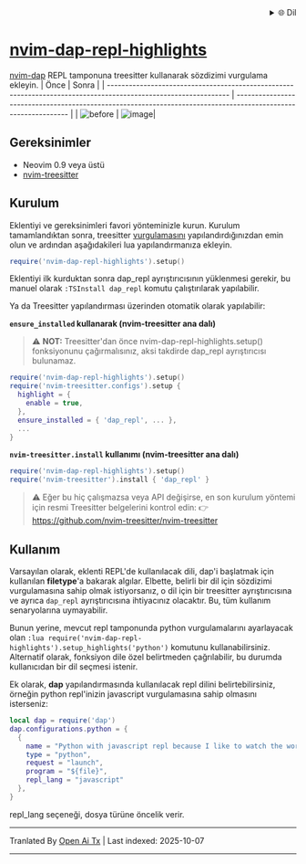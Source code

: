 
<div align="right">
  <details>
    <summary >🌐 Dil</summary>
    <div>
      <div align="center">
        <a href="https://openaitx.github.io/view.html?user=LiadOz&project=nvim-dap-repl-highlights&lang=en">English</a>
        | <a href="https://openaitx.github.io/view.html?user=LiadOz&project=nvim-dap-repl-highlights&lang=zh-CN">简体中文</a>
        | <a href="https://openaitx.github.io/view.html?user=LiadOz&project=nvim-dap-repl-highlights&lang=zh-TW">繁體中文</a>
        | <a href="https://openaitx.github.io/view.html?user=LiadOz&project=nvim-dap-repl-highlights&lang=ja">日本語</a>
        | <a href="https://openaitx.github.io/view.html?user=LiadOz&project=nvim-dap-repl-highlights&lang=ko">한국어</a>
        | <a href="https://openaitx.github.io/view.html?user=LiadOz&project=nvim-dap-repl-highlights&lang=hi">हिन्दी</a>
        | <a href="https://openaitx.github.io/view.html?user=LiadOz&project=nvim-dap-repl-highlights&lang=th">ไทย</a>
        | <a href="https://openaitx.github.io/view.html?user=LiadOz&project=nvim-dap-repl-highlights&lang=fr">Français</a>
        | <a href="https://openaitx.github.io/view.html?user=LiadOz&project=nvim-dap-repl-highlights&lang=de">Deutsch</a>
        | <a href="https://openaitx.github.io/view.html?user=LiadOz&project=nvim-dap-repl-highlights&lang=es">Español</a>
        | <a href="https://openaitx.github.io/view.html?user=LiadOz&project=nvim-dap-repl-highlights&lang=it">Italiano</a>
        | <a href="https://openaitx.github.io/view.html?user=LiadOz&project=nvim-dap-repl-highlights&lang=ru">Русский</a>
        | <a href="https://openaitx.github.io/view.html?user=LiadOz&project=nvim-dap-repl-highlights&lang=pt">Português</a>
        | <a href="https://openaitx.github.io/view.html?user=LiadOz&project=nvim-dap-repl-highlights&lang=nl">Nederlands</a>
        | <a href="https://openaitx.github.io/view.html?user=LiadOz&project=nvim-dap-repl-highlights&lang=pl">Polski</a>
        | <a href="https://openaitx.github.io/view.html?user=LiadOz&project=nvim-dap-repl-highlights&lang=ar">العربية</a>
        | <a href="https://openaitx.github.io/view.html?user=LiadOz&project=nvim-dap-repl-highlights&lang=fa">فارسی</a>
        | <a href="https://openaitx.github.io/view.html?user=LiadOz&project=nvim-dap-repl-highlights&lang=tr">Türkçe</a>
        | <a href="https://openaitx.github.io/view.html?user=LiadOz&project=nvim-dap-repl-highlights&lang=vi">Tiếng Việt</a>
        | <a href="https://openaitx.github.io/view.html?user=LiadOz&project=nvim-dap-repl-highlights&lang=id">Bahasa Indonesia</a>
        | <a href="https://openaitx.github.io/view.html?user=LiadOz&project=nvim-dap-repl-highlights&lang=as">অসমীয়া</
      </div>
    </div>
  </details>
</div>

# nvim-dap-repl-highlights
[nvim-dap](https://github.com/mfussenegger/nvim-dap) REPL tamponuna treesitter kullanarak sözdizimi vurgulama ekleyin.
| Önce                                                                                                            | Sonra                                                                                                          |
| --------------------------------------------------------------------------------------------------------------- | -------------------------------------------------------------------------------------------------------------- |
| ![before](https://user-images.githubusercontent.com/20954878/235993939-a3ad95eb-9dfa-41a4-b70e-3a4e890e2adf.png) | ![image](https://user-images.githubusercontent.com/20954878/235993604-642fe658-6cc9-40e0-846c-00df11d963e1.png)|

## Gereksinimler
* Neovim 0.9 veya üstü
* [nvim-treesitter](https://github.com/nvim-treesitter/nvim-treesitter)

## Kurulum
Eklentiyi ve gereksinimleri favori yönteminizle kurun. Kurulum tamamlandıktan sonra, treesitter [vurgulamasını](https://github.com/nvim-treesitter/nvim-treesitter#modules) yapılandırdığınızdan emin olun ve ardından aşağıdakileri lua yapılandırmanıza ekleyin.
```lua
require('nvim-dap-repl-highlights').setup()
```
Eklentiyi ilk kurduktan sonra dap_repl ayrıştırıcısının yüklenmesi gerekir, bu manuel olarak `:TSInstall dap_repl` komutu çalıştırılarak yapılabilir.

Ya da Treesitter yapılandırması üzerinden otomatik olarak yapılabilir:

**`ensure_installed` kullanarak (nvim-treesitter ana dalı)**
> ⚠️ **NOT:** Treesitter'dan önce nvim-dap-repl-highlights.setup() fonksiyonunu çağırmalısınız, aksi takdirde dap_repl ayrıştırıcısı bulunamaz.
```lua
require('nvim-dap-repl-highlights').setup()
require('nvim-treesitter.configs').setup {
  highlight = {
    enable = true,
  },
  ensure_installed = { 'dap_repl', ... },
  ...
}
```
**`nvim-treesitter.install` kullanımı (nvim-treesitter ana dalı)**
```lua
require('nvim-dap-repl-highlights').setup()
require('nvim-treesitter').install { 'dap_repl' }
```
> ⚠️ Eğer bu hiç çalışmazsa veya API değişirse, en son kurulum yöntemi için resmi Treesitter belgelerini kontrol edin:
> 👉 https://github.com/nvim-treesitter/nvim-treesitter

## Kullanım
Varsayılan olarak, eklenti REPL'de kullanılacak dili, dap'i başlatmak için kullanılan **filetype**'a bakarak algılar. Elbette, belirli bir dil için sözdizimi vurgulamasına sahip olmak istiyorsanız, o dil için bir treesitter ayrıştırıcısına ve ayrıca `dap_repl` ayrıştırıcısına ihtiyacınız olacaktır.
Bu, tüm kullanım senaryolarına uymayabilir.

Bunun yerine, mevcut repl tamponunda python vurgulamalarını ayarlayacak olan `:lua require('nvim-dap-repl-highlights').setup_highlights('python')` komutunu kullanabilirsiniz.
Alternatif olarak, fonksiyon dile özel belirtmeden çağrılabilir, bu durumda kullanıcıdan bir dil seçmesi istenir.

Ek olarak, **dap** yapılandırmasında kullanılacak repl dilini belirtebilirsiniz, örneğin python repl'inizin javascript vurgulamasına sahip olmasını isterseniz:
```lua
local dap = require('dap')
dap.configurations.python = {
  {
    name = "Python with javascript repl because I like to watch the world burn 🔥🔥🔥",
    type = "python",
    request = "launch",
    program = "${file}",
    repl_lang = "javascript"
  },
}
```
repl_lang seçeneği, dosya türüne öncelik verir.


---

Tranlated By [Open Ai Tx](https://github.com/OpenAiTx/OpenAiTx) | Last indexed: 2025-10-07

---